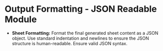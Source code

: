 # **Output Formatting - JSON Readable Module**
*   **Sheet Formatting:** Format the final generated sheet content as a JSON object. Use standard indentation and newlines to ensure the JSON structure is human-readable. Ensure valid JSON syntax.